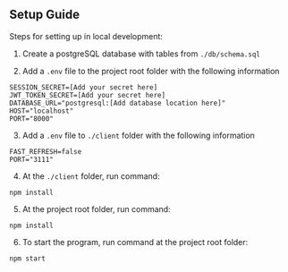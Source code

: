 ## Setup Guide

Steps for setting up in local development:

1. Create a postgreSQL database with tables from `./db/schema.sql`

2. Add a `.env` file to the project root folder with the following information
```
SESSION_SECRET=[Add your secret here]
JWT_TOKEN_SECRET=[Add your secret here]
DATABASE_URL="postgresql:[Add database location here]"
HOST="localhost"
PORT="8000"
```

3. Add a `.env` file to `./client` folder with the following information
```
FAST_REFRESH=false
PORT="3111"
```

4. At the `./client` folder, run command:
```
npm install
```

5. At the project root folder, run command:
```
npm install
```

6. To start the program, run command at the project root folder:
```
npm start
```